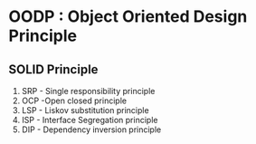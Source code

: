 # OODP : Object Oriented Design Principle
## SOLID Principle
1. SRP - Single responsibility principle
2. OCP -Open closed principle
3. LSP - Liskov substitution principle
4. ISP - Interface Segregation principle
5. DIP - Dependency inversion principle
